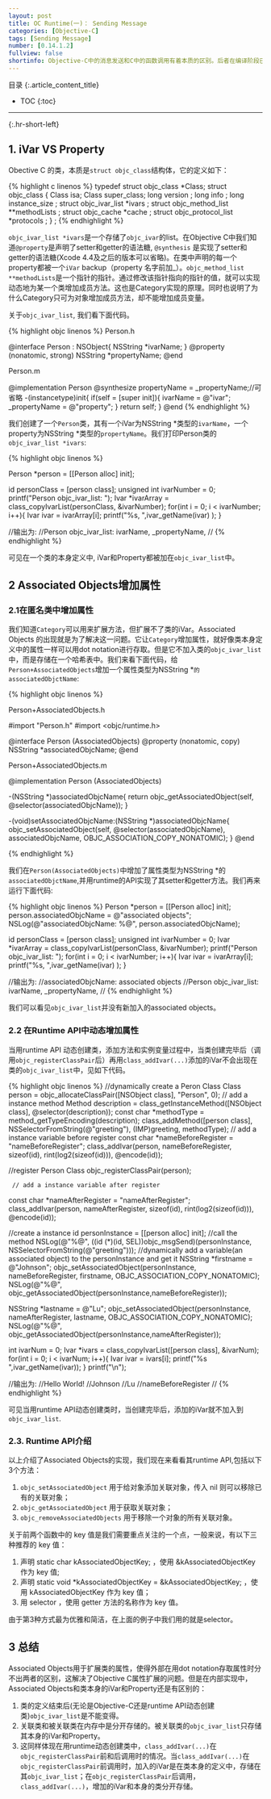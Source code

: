 ```yaml
---
layout: post
title: OC Runtime(一)： Sending Message
categories: [Objective-C]
tags: [Sending Message]
number: [0.14.1.2]
fullview: false
shortinfo: Objective-C中的消息发送和C中的函数调用有着本质的区别。后者在编译阶段已经确定了函数的具体实现, 而前者在运行时还可以更改方法发送的具体实现，这给Objective-C注入了崭新的动态活力。而这都得益于Objective-C的Runtime系统。可以说Objective-C的Runtime是其语言区别与其他语言的基石。而Runtime里的sending message(消息发送)又是其最主要的特性。本文将带您感受下Runtime的sending message机制。
---
```

目录
{:.article_content_title}


* TOC
{:toc}

---
{:.hr-short-left}

## 1. iVar VS Property ##

Obective C 的类，本质是`struct objc_class`结构体，它的定义如下：

{% highlight c linenos %}
typedef struct objc_class *Class; 
struct objc_class { 
   Class isa; 
   Class super_class; 
   long version ; 
   long info ; 
   long instance_size ; 
   struct objc_ivar_list *ivars ; 
   struct objc_method_list **methodLists ; 
   struct objc_cache *cache ; 
   struct objc_protocol_list *protocols ; 
} ;
{% endhighlight %}

`objc_ivar_list *ivars`是一个存储了`objc_ivar`的list。在Objective C中我们知道`@property`是声明了setter和getter的语法糖,
 `@synthesis` 是实现了setter和getter的语法糖(Xcode 4.4及之后的版本可以省略)。在类中声明的每一个property都被一个`iVar` backup（property 名字前加_）。`objc_method_list **methodLists`是一个指针的指针。通过修改该指针指向的指针的值，就可以实现动态地为某一个类增加成员方法。这也是Category实现的原理。同时也说明了为什么Category只可为对象增加成员方法，却不能增加成员变量。

 关于`objc_ivar_list`, 我们看下面代码。

{% highlight objc linenos %}
Person.h

@interface Person : NSObject{
    NSString *ivarName;
}
@property (nonatomic, strong) NSString *propertyName;
@end


Person.m

@implementation Person
@synthesize propertyName = _propertyName;//可省略
-(instancetype)init{
    if(self = [super init]){
        ivarName = @"ivar";
        _propertyName = @"property";
    }
    return self;
}
@end
{% endhighlight %}

我们创建了一个`Person`类，其有一个iVar为NSString *类型的`ivarName`，一个property为NSString *类型的`propertyName`。我们打印Person类的`objc_ivar_list *ivars`:

{% highlight objc linenos %}

Person *person = [[Person alloc] init];
    
id personClass = [person class];
unsigned int ivarNumber = 0;
printf("Person objc_ivar_list: ");
Ivar *ivarArray = class_copyIvarList(personClass, &ivarNumber);
for(int i = 0; i < ivarNumber; i++){
    Ivar ivar = ivarArray[i];
    printf("%s, ",ivar_getName(ivar) );
}

//输出为:
//Person objc_ivar_list: ivarName, _propertyName, 
//
{% endhighlight %}

可见在一个类的本身定义中, iVar和Property都被加在`objc_ivar_list`中。

## 2 Associated Objects增加属性  ##

### 2.1在匿名类中增加属性  ###

我们知道`Category`可以用来扩展方法，但扩展不了类的iVar。Associated Objects 的出现就是为了解决这一问题。它让`Category`增加属性，就好像类本身定义中的属性一样可以用dot notation进行存取。但是它不加入类的`objc_ivar_list`中，而是存储在一个哈希表中。我们来看下面代码，给`Person+AssociatedObjects`增加一个属性类型为NSString *`的associatedObjctName`:


{% highlight objc linenos %}

Person+AssociatedObjects.h

#import "Person.h"
#import <objc/runtime.h>

@interface Person (AssociatedObjects)
@property (nonatomic, copy) NSString *associatedObjcName;
@end


Person+AssociatedObjects.m

@implementation Person (AssociatedObjects)

-(NSString *)associatedObjcName{
    return objc_getAssociatedObject(self, @selector(associatedObjcName));
}

-(void)setAssociatedObjcName:(NSString *)associatedObjcName{
    objc_setAssociatedObject(self, @selector(associatedObjcName), associatedObjcName, OBJC_ASSOCIATION_COPY_NONATOMIC);
}
@end

{% endhighlight %}

我们在`Person(AssociatedObjects)`中增加了属性类型为NSString *的`associatedObjctName`,并用runtime的API实现了其setter和getter方法。我们再来运行下面代码:


{% highlight objc linenos %}
Person *person = [[Person alloc] init];
person.associatedObjcName = @"associated objects";
NSLog(@"associatedObjcName: %@", person.associatedObjcName);
    
id personClass = [person class];
unsigned int ivarNumber = 0;
Ivar *ivarArray = class_copyIvarList(personClass, &ivarNumber);
printf("Person objc_ivar_list: ");
for(int i = 0; i < ivarNumber; i++){
    Ivar ivar = ivarArray[i];
    printf("%s, ",ivar_getName(ivar) );
}

//输出为:
//associatedObjcName: associated objects
//Person objc_ivar_list: ivarName, _propertyName, 
//
{% endhighlight %}

我们可以看见`objc_ivar_list`并没有新加入的associated objects。

### 2.2 在Runtime API中动态增加属性  ###
当用runtime API 动态创建类，添加方法和实例变量过程中，当类创建完毕后（调用`objc_registerClassPair`后）再用`class_addIvar(...)`添加的iVar不会出现在类的`objc_ivar_list`中，见如下代码。

{% highlight objc linenos %}
 //dynamically create a Peron Class
 Class person = objc_allocateClassPair([NSObject class], "Person", 0);
     // add a instance method
 Method description = class_getInstanceMethod([NSObject class], @selector(description));
 const char *methodType = method_getTypeEncoding(description);
 class_addMethod([person class], NSSelectorFromString(@"greeting"), (IMP)greeting, methodType);
        // add a instance variable before register
 const char *nameBeforeRegister = "nameBeforeRegister";
 class_addIvar(person, nameBeforeRegister, sizeof(id), rint(log2(sizeof(id))), @encode(id));
    
  //register Person Class
 objc_registerClassPair(person);
    
     // add a instance variable after register
 const char *nameAfterRegister = "nameAfterRegister";
 class_addIvar(person, nameAfterRegister, sizeof(id), rint(log2(sizeof(id))), @encode(id));
    
 //create a instance
 id personInstance = [[person alloc] init];
     //call the method
 NSLog(@"%@", ((id (*)(id, SEL))objc_msgSend)(personInstance, NSSelectorFromString(@"greeting")));
     //dynamically add a variable(an associated object) to the personInstance and get it
 NSString *firstname = @"Johnson";
 objc_setAssociatedObject(personInstance, nameBeforeRegister, firstname, OBJC_ASSOCIATION_COPY_NONATOMIC);
 NSLog(@"%@", objc_getAssociatedObject(personInstance,nameBeforeRegister));
    
 NSString *lastname = @"Lu";
 objc_setAssociatedObject(personInstance, nameAfterRegister, lastname, OBJC_ASSOCIATION_COPY_NONATOMIC);
 NSLog(@"%@", objc_getAssociatedObject(personInstance,nameAfterRegister));
    

    
 int ivarNum = 0;
 Ivar *ivars = class_copyIvarList([person class], &ivarNum);
 for(int i = 0; i < ivarNum; i++){
     Ivar ivar = ivars[i];
     printf("%s ",ivar_getName(ivar));
 }
 printf("\n");

//输出为:
//Hello World!
//Johnson
//Lu
//nameBeforeRegister 
//
{% endhighlight %}

可见当用runtime API动态创建类时，当创建完毕后，添加的iVar就不加入到`objc_ivar_list`.

### 2.3. Runtime API介绍  ###

以上介绍了Associated Objects的实现，我们现在来看看其runtime API,包括以下3个方法：

1. `objc_setAssociatedObject` 用于给对象添加关联对象，传入 nil 则可以移除已有的关联对象；
2. `objc_getAssociatedObject` 用于获取关联对象；
3. `objc_removeAssociatedObjects` 用于移除一个对象的所有关联对象。



关于前两个函数中的 key 值是我们需要重点关注的一个点，一般来说，有以下三种推荐的 key 值：

1. 声明 static char kAssociatedObjectKey; ，使用 &kAssociatedObjectKey 作为 key 值;
2. 声明 static void *kAssociatedObjectKey = &kAssociatedObjectKey; ，使用 kAssociatedObjectKey 作为 key 值；
3. 用 selector ，使用 getter 方法的名称作为 key 值。

由于第3种方式最为优雅和简洁，在上面的例子中我们用的就是selector。


## 3 总结 ##
Associated Objects用于扩展类的属性，使得外部在用dot notation存取属性时分不出两者的区别，这解决了Objective C属性扩展的问题。但是在内部实现中，Associated Objects和类本身的iVar和Property还是有区别的：

1. 类的定义结束后(无论是Objective-C还是runtime API动态创建类)`objc_ivar_list`是不能变得。
2. 关联类和被关联类在内存中是分开存储的。被关联类的`objc_ivar_list`只存储其本身的iVar和Property。
3. 这同样体现在用runtime动态创建类中，`class_addIvar(...)`在`objc_registerClassPair`前和后调用时的情况。当`class_addIvar(...)`在`objc_registerClassPair`前调用时，加入的iVar是在类本身的定义中，存储在其`objc_ivar_list`；在`objc_registerClassPair`后调用，`class_addIvar(...)`，增加的iVar和本身的类分开存储。

